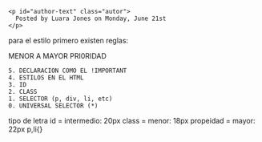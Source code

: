 ```
<p id="author-text" class="autor">
  Posted by Luara Jones on Monday, June 21st
</p>
```

para el estilo primero existen reglas:

MENOR A MAYOR PRI0RIDAD

```
5. DECLARACION COMO EL !IMPORTANT
4. ESTILOS EN EL HTML
3. ID
2. CLASS
1. SELECTOR (p, div, li, etc)
0. UNIVERSAL SELECTOR (*)
```

tipo de letra
id = intermedio: 20px
class = menor: 18px
propeidad = mayor: 22px p,li{}
